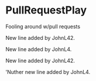 # PullRequestPlay
Fooling around w/pull requests

New line added by JohnL42.

New line added by JohnL4.

New line added by JohnL42.

'Nuther new line added by JohnL4.

